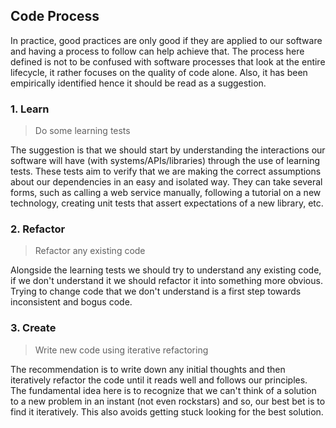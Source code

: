 ## Code Process

In practice, good practices are only good if they are applied to our software and having a process to follow can help achieve that. The process here defined is not to be confused with software processes that look at the entire lifecycle, it rather focuses on the quality of code alone. Also, it has been empirically identified hence it should be read as a suggestion.

### 1. Learn

> Do some learning tests

The suggestion is that we should start by understanding the interactions our software will have (with systems/APIs/libraries) through the use of learning tests. These tests aim to verify that we are making the correct assumptions about our dependencies in an easy and isolated way. They can take several forms, such as calling a web service manually, following a tutorial on a new technology, creating unit tests that assert expectations of a new library, etc.

### 2. Refactor

> Refactor any existing code

Alongside the learning tests we should try to understand any existing code, if we don't understand it we should refactor it into something more obvious. Trying to change code that we don't understand is a first step towards inconsistent and bogus code.

### 3. Create

> Write new code using iterative refactoring

The recommendation is to write down any initial thoughts and then iteratively refactor the code until it reads well and follows our principles. The fundamental idea here is to recognize that we can't think of a solution to a new problem in an instant (not even rockstars) and so, our best bet is to find it iteratively. This also avoids getting stuck looking for the best solution.
